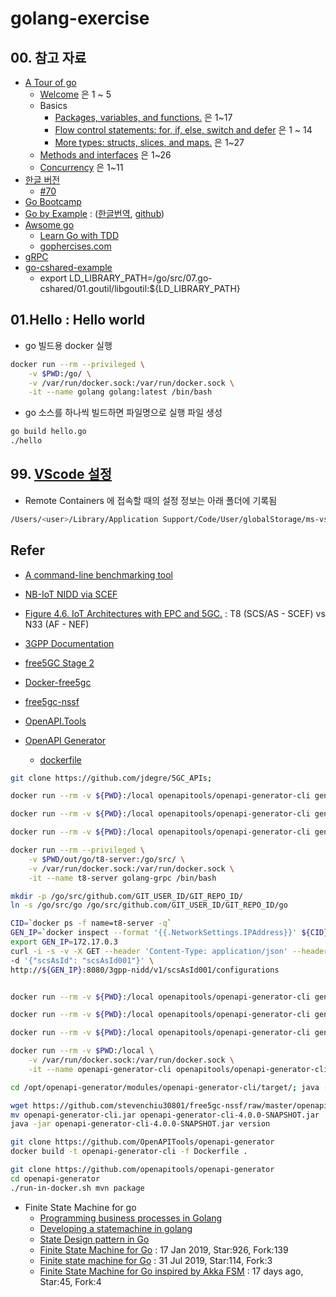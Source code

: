# golang-exercise


## 00. 참고 자료

- [A Tour of go](https://tour.golang.org/list)
  - [Welcome](https://tour.golang.org/welcome/1) 은 1 ~ 5
  - Basics
    - [Packages, variables, and functions.](https://tour.golang.org/basics/1) 은  1~17
    - [Flow control statements: for, if, else, switch and defer](https://tour.golang.org/flowcontrol/1) 은 1 ~ 14
    - [More types: structs, slices, and maps.](https://tour.golang.org/moretypes/1) 은 1~27
  - [Methods and interfaces](https://tour.golang.org/methods/1) 은 1~26
  - [Concurrency](https://tour.golang.org/concurrency/1) 은 1~11
- [한글 버전](https://go-tour-kr.appspot.com)
  - [#70](https://go-tour-kr.appspot.com/#70)
- [Go Bootcamp](http://www.golangbootcamp.com/book/)
- [Go by Example](https://gobyexample.com/) : ([한글번역](https://mingrammer.com/gobyexample), [github](https://github.com/mingrammer/gobyexample))
- [Awsome go](https://awesome-go.com/)
  - [Learn Go with TDD](https://github.com/quii/learn-go-with-tests) 
  - [gophercises.com](https://gophercises.com/)
- [gRPC](https://github.com/grpc/grpc-go)
- [go-cshared-example](https://github.com/vladimirvivien/go-cshared-examples)
  - export LD_LIBRARY_PATH=/go/src/07.go-cshared/01.goutil/libgoutil:${LD_LIBRARY_PATH}

## 01.Hello : Hello world

- go 빌드용 docker 실행

```sh
docker run --rm --privileged \
    -v $PWD:/go/ \
    -v /var/run/docker.sock:/var/run/docker.sock \
    -it --name golang golang:latest /bin/bash
```

- go 소스를 하나씩 빌드하면 파일명으로 실행 파일 생성

```sh
go build hello.go
./hello
```

## 99. [VScode 설정](https://ux.stories.pe.kr/111)

- Remote Containers 에 접속할 때의 설정 정보는 아래 폴더에 기록됨

```sh
/Users/<user>/Library/Application Support/Code/User/globalStorage/ms-vscode-remote.remote-containers/imageConfigs/
```

## Refer
- [A command-line benchmarking tool](https://github.com/sharkdp/hyperfine)

- [NB-IoT NIDD via SCEF](http://www.definitionnetworks.com/3gpp-nidd-via-scef-nb-iot/)
- [Figure 4.6. IoT Architectures with EPC and 5GC.](https://www.5gamericas.org/wp-content/uploads/2019/07/5G_Americas_White_Paper_on_5G_IOT_FINAL_7.16.pdf) : T8 (SCS/AS - SCEF) vs N33 (AF - NEF)

- [3GPP Documentation](https://github.com/emanuelfreitas/3gpp-documentation)

- [free5GC Stage 2](https://bitbucket.org/free5GC/free5gc-stage-2/)
- [Docker-free5gc](https://github.com/abousselmi/docker-free5gc)
- [free5gc-nssf](https://github.com/stevenchiu30801/free5gc-nssf)

- [OpenAPI.Tools](https://openapi.tools/)
- [OpenAPI Generator](https://openapi-generator.tech/)
  - [dockerfile](https://hub.docker.com/r/openapitools/openapi-generator/dockerfile)

```sh
git clone https://github.com/jdegre/5GC_APIs;

docker run --rm -v ${PWD}:/local openapitools/openapi-generator-cli generate -i /local/TS29122_NIDD.yaml -g go -o /local/out/go/t8-client

docker run --rm -v ${PWD}:/local openapitools/openapi-generator-cli generate -i /local/TS29122_NIDD.yaml -g go-server -o /local/out/go/t8-server

docker run --rm -v ${PWD}:/local openapitools/openapi-generator-cli generate -i /local/TS29122_NIDD.yaml -g go-gin-server -o /local/out/go/t8-gin-server

docker run --rm --privileged \
    -v $PWD/out/go/t8-server:/go/src/ \
    -v /var/run/docker.sock:/var/run/docker.sock \
    -it --name t8-server golang-grpc /bin/bash

mkdir -p /go/src/github.com/GIT_USER_ID/GIT_REPO_ID/
ln -s /go/src/go /go/src/github.com/GIT_USER_ID/GIT_REPO_ID/go

CID=`docker ps -f name=t8-server -q`
GEN_IP=`docker inspect --format '{{.NetworkSettings.IPAddress}}' ${CID}`
export GEN_IP=172.17.0.3
curl -i -s -v -X GET --header 'Content-Type: application/json' --header 'Accept: application/json' \
-d '{"scsAsId": "scsAsId001"}' \
http://${GEN_IP}:8080/3gpp-nidd/v1/scsAsId001/configurations


docker run --rm -v ${PWD}:/local openapitools/openapi-generator-cli generate -i /local/TS29522_NIDDConfigurationTrigger.yaml -g go -o /local/out/go/niddconf-client

docker run --rm -v ${PWD}:/local openapitools/openapi-generator-cli generate -i /local/TS29522_NIDDConfigurationTrigger.yaml -g go-server -o /local/out/go/niddconf-server

docker run --rm -v ${PWD}:/local openapitools/openapi-generator-cli generate -i /local/TS29522_NIDDConfigurationTrigger.yaml -g go-gin-server -o /local/out/go/niddconf-gin-server

docker run --rm -v $PWD:/local \
    -v /var/run/docker.sock:/var/run/docker.sock \
    -it --name openapi-generator-cli openapitools/openapi-generator-cli /bin/bash

cd /opt/openapi-generator/modules/openapi-generator-cli/target/; java -jar openapi-generator-cli.jar version

wget https://github.com/stevenchiu30801/free5gc-nssf/raw/master/openapi/openapi-generator-cli.jar 
mv openapi-generator-cli.jar openapi-generator-cli-4.0.0-SNAPSHOT.jar
java -jar openapi-generator-cli-4.0.0-SNAPSHOT.jar version

git clone https://github.com/OpenAPITools/openapi-generator
docker build -t openapi-generator-cli -f Dockerfile .

git clone https://github.com/openapitools/openapi-generator
cd openapi-generator
./run-in-docker.sh mvn package
```

- Finite State Machine for go
  - [Programming business processes in Golang](https://medium.com/swlh/programming-business-processes-in-golang-f3612108d16b)
  - [Developing a statemachine in golang](https://www.codingdream.com/index.php/developing-a-statemachine-in-golang)
  - [State Design pattern in Go](https://golangbyexample.com/state-design-pattern-go/)
  - [Finite State Machine for Go](https://github.com/looplab/fsm) : 17 Jan 2019, Star:926, Fork:139
  - [Finite state machine for Go](https://github.com/bykof/stateful) : 31 Jul 2019, Star:114, Fork:3
  - [Finite State Machine for Go inspired by Akka FSM](https://github.com/dyrkin/fsm) : 17 days ago, Star:45, Fork:4
